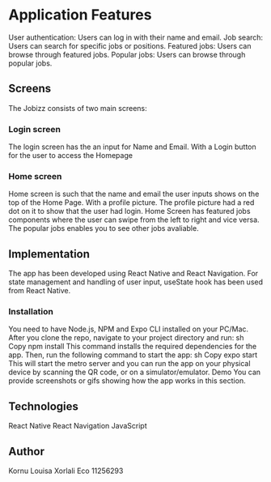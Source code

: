 # Application Features
User authentication: Users can log in with their name and email.
Job search: Users can search for specific jobs or positions.
Featured jobs: Users can browse through featured jobs.
Popular jobs: Users can browse through popular jobs.

## Screens
The Jobizz consists of two main screens:

### Login screen
The login screen has the an input for Name and Email. With a Login button for the user to access the Homepage

### Home screen
Home screen is such that the name and email the user inputs shows on the top of the Home Page. With a profile picture.
The profile picture had a red dot on it to show that the user had login.
Home Screen has featured jobs components where the user can swipe from the left to right and vice versa.
The popular jobs enables you to see other jobs avaliable.

## Implementation
The app has been developed using React Native and React Navigation. For state management and handling of user input, useState hook has been used from React Native.

### Installation
You need to have Node.js, NPM and Expo CLI installed on your PC/Mac.
After you clone the repo, navigate to your project directory and run:
sh
Copy
npm install
This command installs the required dependencies for the app.
Then, run the following command to start the app:
sh
Copy
expo start
This will start the metro server and you can run the app on your physical device by scanning the QR code, or on a simulator/emulator.
Demo
You can provide screenshots or gifs showing how the app works in this section.

## Technologies
React Native
React Navigation
JavaScript

## Author
Kornu Louisa Xorlali Eco
11256293
